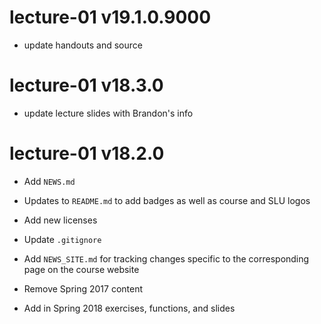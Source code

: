 # lecture-01 v19.1.0.9000

* update handouts and source

# lecture-01 v18.3.0

* update lecture slides with Brandon's info

# lecture-01 v18.2.0

* Add `NEWS.md`
* Updates to `README.md` to add badges as well as course and SLU logos
* Add new licenses
* Update `.gitignore`
* Add `NEWS_SITE.md` for tracking changes specific to the corresponding page on the course website

* Remove Spring 2017 content
* Add in Spring 2018 exercises, functions, and slides
